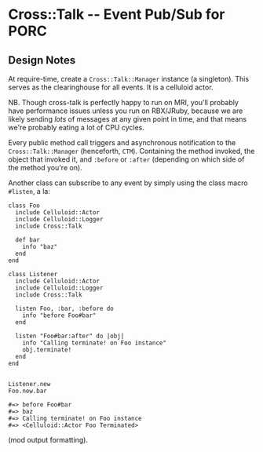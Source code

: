 # Cross::Talk -- Event Pub/Sub for PORC

## Design Notes

At require-time, create a `Cross::Talk::Manager` instance (a singleton). This
serves as the clearinghouse for all events. It is a celluloid actor.

NB. Though cross-talk is perfectly happy to run on MRI, you'll probably have
performance issues unless you run on RBX/JRuby, because we are likely sending
_lots_ of messages at any given point in time, and that means we're probably
eating a lot of CPU cycles.

Every public method call triggers and asynchronous notification to the
`Cross::Talk::Manager` (henceforth, `CTM`). Containing the method invoked, the
object that invoked it, and `:before` or `:after` (depending on which side of
the method you're on).

Another class can subscribe to any event by simply using the class macro
`#listen`, a la:


    class Foo
      include Celluloid::Actor
      include Celluloid::Logger
      include Cross::Talk

      def bar
        info "baz"
      end
    end

    class Listener
      include Celluloid::Actor
      include Celluloid::Logger
      include Cross::Talk

      listen Foo, :bar, :before do
        info "before Foo#bar"
      end

      listen "Foo#bar:after" do |obj|
        info "Calling terminate! on Foo instance"
        obj.terminate!
      end
    end


    Listener.new
    Foo.new.bar

    #=> before Foo#bar
    #=> baz
    #=> Calling terminate! on Foo instance
    #=> <Celluloid::Actor Foo Terminated>

(mod output formatting).


